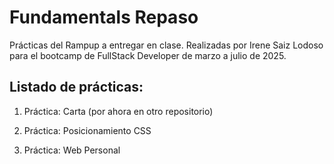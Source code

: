 # Fundamentals Repaso #
Prácticas del Rampup a entregar en clase.
Realizadas por Irene Saiz Lodoso para el bootcamp de FullStack Developer de marzo a julio de 2025.



## Listado de prácticas: ##

1. Práctica: Carta (por ahora en otro repositorio)

2. Práctica: Posicionamiento CSS

3. Práctica: Web Personal

